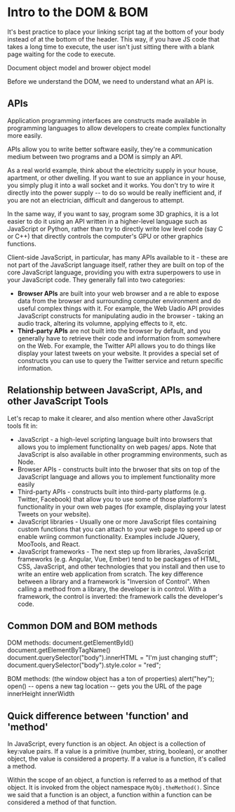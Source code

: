 # Intro to the DOM & BOM #
It's best practice to place your linking script tag at the bottom of your body instead of at the bottom of the header.
This way, if you have JS code that takes a long time to execute, the user isn't just sitting there with a blank page waiting for the code to execute.

Document object model and brower object model

Before we understand the DOM, we need to understand what an API is.

## APIs ##
Application programming interfaces are constructs made available in programming languages to allow developers to create complex functionalty more easily.

APIs allow you to write better software easily, they're a communication medium between two programs and a DOM is simply an API.

As a real world example, think about the electricity supply in your house, apartment, or other dwelling. If you want to sue an appliance in your house, you simply plug it into a wall socket and it works. You don't try to wire it directly into the power supply -- to do so would be really inefficient and, if you are not an electrician, difficult and dangerous to attempt.

In the same way, if you want to say, program some 3D graphics, it is a lot easier to do it using an API written in a higher-level language such as JavaScript or Python, rather than try to directly write low level code (say C or C++) that directly controls the computer's GPU or other graphics functions.

Client-side JavaScript, in particular, has many APIs available to it - these are not part of the JavaScript language itself, rather they are built on top of the core JavaScript language, providing you with extra superpowers to use in your JavaScript code. They generally fall into two categories:

  * **Browser APIs** are built into your web browser and a re able to expose data from the browser and surrounding computer environment and do useful complex things with it. For example, the Web Uadio API provides JavaScript constructs for manipulating audio in the browser - taking an audio track, altering its volumne, applying effects to it, etc.
  * **Third-party APIs** are not built into the browser by default, and you generally have to retrieve their code and information from somewhere on the Web. For example, the Twitter API allows you to do things like display your latest tweets on your website. It provides a special set of constructs you can use to query the Twitter service and return specific information.

## Relationship between JavaScript, APIs, and other JavaScript Tools ##
Let's recap to make it clearer, and also mention where other JavaScript tools fit in:
  * JavaScript - a high-level scripting language built into browsers that allows you to implement functionality on web pages/ apps. Note that JavaScript is also available in other programming environments, such as Node.
  * Browser APIs - constructs built into the brwoser that sits on top of the JavaScript language and allows you to implement functionality more easily
  * Third-party APIs - constructs built into third-party platforms (e.g. Twitter, Facebook) that allow you to use some of those platform's functionality in your own web pages (for example, displaying your latest Tweets on your website).
  * JavaScript libraries - Usually one or more JavaScript files containing custom functions that you can attach to your web page to speed up or enable wriing common functionality. Examples include JQuery, MooTools, and React.
  * JavaScript frameworks - The next step up from libraries, JavaScript frameworks (e.g. Angular, Vue, Ember) tend to be packages of HTML, CSS, JavaScript, and other technologies that you install and then use to write an entire web application from scratch. The key difference between a library and a framework is "Inversion of Control". When calling a method from a library, the developer is in control. With a framework, the control is inverted: the framework calls the developer's code.

## Common DOM and BOM methods ##
DOM methods:
document.getElementById()
document.getElementByTagName()
document.querySelector("body").innerHTML = "I'm just changing stuff";
document.querySelector("body").style.color = "red";

BOM methods: (the window object has a ton of properties)
alert("hey");
open() -- opens a new tag
location -- gets you the URL of the page
innerHeight
innerWidth


## Quick difference between 'function' and 'method' ##
In JavaScript, every function is an object. An object is a collection of key:value pairs. If a value is a primitive (number, string, boolean), or another object, the value is considered a property. If a value is a function, it's called a method.

Within the scope of an object, a function is referred to as a method of that object. It is invoked from the object namespace `MyObj.theMethod()`. Since we said that a function is an object, a function within a function can be considered a method of that function.